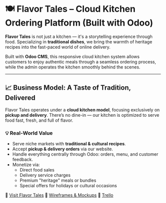 # 🍽️ Flavor Tales – Cloud Kitchen Ordering Platform (Built with Odoo)

**Flavor Tales** is not just a kitchen — it's a storytelling experience through food. Specializing in **traditional dishes**, we bring the warmth of heritage recipes into the fast-paced world of online delivery.

Built with **Odoo CMS**, this responsive cloud kitchen system allows customers to enjoy authentic meals through a seamless ordering process, while the admin operates the kitchen smoothly behind the scenes.

---

## 📈 Business Model: A Taste of Tradition, Delivered

Flavor Tales operates under a **cloud kitchen model**, focusing exclusively on **pickup and delivery**. There’s no dine-in — our kitchen is optimized to serve food fast, fresh, and full of flavor.

### 💡 Real-World Value

- Serve niche markets with **traditional & cultural recipes**.
- Accept **pickup & delivery orders** via our website.
- Handle everything centrally through Odoo: orders, menu, and customer feedback.
- Monetize via:
  - Direct food sales
  - Delivery service charges
  - Premium "heritage" meals or bundles
  - Special offers for holidays or cultural occasions



🔗 [Visit Flavor Tales](https://flavor-tales3.odoo.com/)
🔗 [Wireframes & Mockups](https://www.figma.com/design/jcokPFr5fCiJarRPKTwSsS/Flavor-Tales?node-id=0-1&p=f&t=oZ0PPC3MgquiEOWi-0)
🔗 [Trello](https://trello.com/b/jqIVOhkO/flavor-tales)
